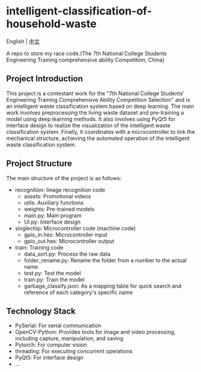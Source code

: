 # intelligent-classification-of-household-waste
English | [中文](./README.zh-CN.md) 

A repo to store my race code.(The 7th National College Students Engineering Training comprehensive ability Competition, China)

## Project Introduction
This project is a contestant work for the "7th National College Students' Engineering Training Comprehensive Ability Competition Selection" and is an intelligent waste classification system based on deep learning. The main work involves preprocessing the living waste dataset and pre-training a model using deep learning methods. It also involves using PyQt5 for interface design to realize the visualization of the intelligent waste classification system. Finally, it coordinates with a microcontroller to link the mechanical structure, achieving the automated operation of the intelligent waste classification system.

## Project Structure
The main structure of the project is as follows:
- recognition: Image recognition code
  - assets: Promotional videos
  - utils: Auxiliary functions
  - weights: Pre-trained models
  - main.py: Main program
  - UI.py: Interface design
- singlechip: Microcontroller code (machine code)
  - gpio_in.hex: Microcontroller input
  - gpio_out.hex: Microcontroller output
- train: Training code
  - data_sort.py: Process the raw data
  - folder_rename.py: Rename the folder from a number to the actual name
  - test.py: Test the model
  - train.py: Train the model
  - garbage_classify.json: As a mapping table for quick search and reference of each category's specific name

## Technology Stack
- PySerial: For serial communication
- OpenCV-Python: Provides tools for image and video processing, including capture, manipulation, and saving
- Pytorch: For computer vision
- threading: For executing concurrent operations
- PyQt5: For interface design
- ...